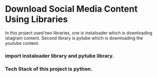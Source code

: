 # Download Social Media Content Using Libraries
In this project used two libraries, one is instaloader which is downloading istagram content. Second library is pytube which is downloading the youtube content.

### import instaloader library and pytube library.

### Tech Stack of this project is python.

